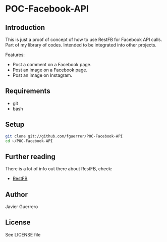 # POC-Facebook-API

## Introduction

This is just a proof of concept of how to use RestFB for Facebook API calls.
Part of my library of codes.
Intended to be integrated into other projects.

Features:

* Post a comment on a Facebook page.
* Post an image on a Facebook page.
* Post an image on Instagram.


## Requirements

* git
* bash

## Setup

``` bash
git clone git://github.com/fguerrer/POC-Facebook-API
cd ~/POC-Facebook-API
```

## Further reading

There is a lot of info out there about RestFB, check:

* [RestFB](https://restfb.com/)

## Author

Javier Guerrero

## License

See LICENSE file
